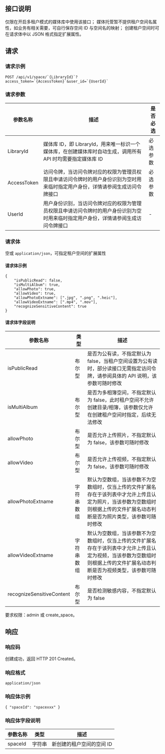 ## 接口说明
仅限在开启多租户模式的媒体库中使用该接口；
媒体托管暂不提供租户空间名属性，如业务有相关需要，可自行保存空间 ID 与空间名的映射；
创建租户空间时可在请求体中以 JSON 格式指定扩展属性。

## 请求
### 请求示例

```plaintext
POST /api/v1/space/`{LibraryId}`?access_token=`{AccessToken}`&user_id=`{UserId}`
```
### 请求参数

| 参数名称    | 描述                                                         | 是否必选 |
| ----------- | ------------------------------------------------------------ | -------- |
| LibraryId   | 媒体库 ID，即 LibraryId，用来唯一标识一个媒体库，在创建媒体库时自动生成，调用所有 API 时均需要指定媒体库 ID                                                    | 必选参数 |
| AccessToken | 访问令牌，当访问令牌对应的权限为管理员权限且申请访问令牌时的用户身份识别为空时用来临时指定用户身份，详情请参阅生成访问令牌接口                                                     | 必选参数 |
| UserId      | 用户身份识别，当访问令牌对应的权限为管理员权限且申请访问令牌时的用户身份识别为空时用来临时指定用户身份，详情请参阅生成访问令牌接口 | -        |


### 请求体
空或 `application/json`，可指定租户空间的扩展属性
#### 请求体示例
```plaintext
{
    "isPublicRead": false,
    "isMultiAlbum": true,
    "allowPhoto": true,
    "allowVideo": true,
    "allowPhotoExtname": [".jpg", ".png", ".heic"],
    "allowVideoExtname": [".mp4", ".mov"],
    "recognizeSensitiveContent": true
}
```
#### 请求体字段说明
| 参数名称                  | 类型       | 描述                                                         |
| ------------------------- | ---------- | ------------------------------------------------------------ |
| isPublicRead              | 布尔型     | 是否为公有读，不指定默认为 false，当租户空间设置为公有读时，部分读接口无需指定访问令牌，请参阅具体的 API 说明，该参数可随时修改 |
| isMultiAlbum              | 布尔型     | 是否为多相簿空间，不指定默认为 false，此时租户空间不允许创建目录/相簿，该参数仅允许在创建租户空间时指定，后续无法修改 |
| allowPhoto                | 布尔型     | 是否允许上传照片，不指定默认为 false，该参数可随时修改       |
| allowVideo                | 布尔型     | 是否允许上传视频，不指定默认为 false，该参数可随时修改       |
| allowPhotoExtname         | 字符串数组 | 默认为空数组，当该参数不为空数组时，仅当上传的文件扩展名存在于该列表中才允许上传且认定为照片，当该参数为空数组时则根据上传的文件扩展名动态判断是否为照片类型，该参数可随时修改 |
| allowVideoExtname         | 字符串数组 | 默认为空数组，当该参数不为空数组时，仅当上传的文件扩展名存在于该列表中才允许上传且认定为视频，当该参数为空数组时则根据上传的文件扩展名动态判断是否为视频类型，该参数可随时修改 |
| recognizeSensitiveContent | 布尔型     | 是否检测敏感内容，不指定默认为 false                         |


要求权限：admin 或 create_space。

## 响应
### 响应码
创建成功，返回 HTTP 201 Created。
### 响应格式
`application/json`
### 响应体示例
```plaintext
{ "spaceId": "spacexxx" }
```
### 响应体字段说明
| 参数名称 | 类型   | 描述                      |
| -------- | ------ | ------------------------- |
| spaceId  | 字符串 | 新创建的租户空间的空间 ID |



